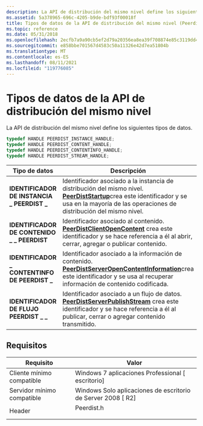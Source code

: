 ```yaml
---
description: La API de distribución del mismo nivel define los siguientes tipos de datos.
ms.assetid: 5a378965-696c-4205-b9de-bdf93f00018f
title: Tipos de datos de la API de distribución del mismo nivel (Peerdist.h)
ms.topic: reference
ms.date: 05/31/2018
ms.openlocfilehash: 2ecfb7a9a90cb5ef2d79a20356ea8ea39f708874e85c3119dd4407a0a3758146
ms.sourcegitcommit: e858bbe701567d4583c50a11326e42d7ea51804b
ms.translationtype: MT
ms.contentlocale: es-ES
ms.lasthandoff: 08/11/2021
ms.locfileid: "119776085"
---
```

# <a name="peer-distribution-api-data-types"></a>Tipos de datos de la API de distribución del mismo nivel

La API de distribución del mismo nivel define los siguientes tipos de datos.


```C++
typedef HANDLE PEERDIST_INSTANCE_HANDLE;
typedef HANDLE PEERDIST_CONTENT_HANDLE;
typedef HANDLE PEERDIST_CONTENTINFO_HANDLE;
typedef HANDLE PEERDIST_STREAM_HANDLE;
```





| Tipo de datos                                                                                                                     | Descripción                                                                                                                                                                                                                       |
|-------------------------------------------------------------------------------------------------------------------------------|-----------------------------------------------------------------------------------------------------------------------------------------------------------------------------------------------------------------------------------|
| <span id="PEERDIST_INSTANCE_HANDLE"></span><span id="peerdist_instance_handle"></span>**IDENTIFICADOR DE INSTANCIA \_ PEERDIST \_**          | Identificador asociado a la instancia de distribución del mismo nivel. [**PeerDistStartup**](/windows/desktop/api/PeerDist/nf-peerdist-peerdiststartup)crea este identificador y se usa en la mayoría de las operaciones de distribución del mismo nivel.<br/>                                          |
| <span id="PEERDIST_CONTENT_HANDLE"></span><span id="peerdist_content_handle"></span>**IDENTIFICADOR DE CONTENIDO \_ \_ PEERDIST**             | Identificador asociado al contenido. [**PeerDistClientOpenContent**](/windows/desktop/api/PeerDist/nf-peerdist-peerdistclientopencontent) crea este identificador y se hace referencia a él al abrir, cerrar, agregar o publicar contenido.<br/>                     |
| <span id="PEERDIST_CONTENTINFO_HANDLE"></span><span id="peerdist_contentinfo_handle"></span>**IDENTIFICADOR \_ CONTENTINFO DE PEERDIST \_** | Identificador asociado a la información de contenido. [**PeerDistServerOpenContentInformation**](/windows/desktop/api/PeerDist/nf-peerdist-peerdistserveropencontentinformation)crea este identificador y se usa al recuperar información de contenido codificada.<br/> |
| <span id="PEERDIST_STREAM_HANDLE"></span><span id="peerdist_stream_handle"></span>**IDENTIFICADOR DE FLUJO PEERDIST \_ \_**                | Identificador asociado a un flujo de datos. [**PeerDistServerPublishStream**](/windows/desktop/api/PeerDist/nf-peerdist-peerdistserverpublishstream) crea este identificador y se hace referencia a él al publicar, cerrar o agregar contenido transmitido.<br/>        |



## <a name="requirements"></a>Requisitos



| Requisito | Valor |
|-------------------------------------|---------------------------------------------------------------------------------------|
| Cliente mínimo compatible<br/> | Windows 7 aplicaciones Professional \[ escritorio\]<br/>                               |
| Servidor mínimo compatible<br/> | Windows Solo aplicaciones de escritorio de Server 2008 \[ R2\]<br/>                               |
| Header<br/>                   | <dl> <dt>Peerdist.h</dt> </dl> |



 

 




